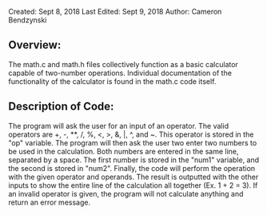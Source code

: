 Created: Sept 8, 2018
Last Edited: Sept 9, 2018
Author: Cameron Bendzynski

## Overview:
The math.c and math.h files collectively function as a basic calculator capable of two-number operations. Individual documentation of the functionality of the calculator is found in the math.c code itself.
## Description of Code:
The program will ask the user for an input of an operator. The valid operators are +, -, **, /, %, <, >, &, |, ^, and ~. This operator is stored in the "op" variable.
The program will then ask the user two enter two numbers to be used in the calculation. Both numbers are entered in the same line, separated by a space. The first number is stored in the "num1" variable, and the second is stored in "num2".
Finally, the code will perform the operation with the given operator and operands. The result is outputted with the other inputs to show the entire line of the calculation all together (Ex. 1 + 2 = 3).
If an invalid operator is given, the program will not calculate anything and return an error message.
